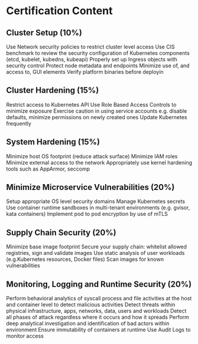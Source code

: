 # Certification Content

## Cluster Setup (10%)

Use Network security policies to restrict cluster level access
Use CIS benchmark to review the security configuration of Kubernetes components (etcd, kubelet, kubedns, kubeapi)
Properly set up Ingress objects with security control
Protect node metadata and endpoints
Minimize use of, and access to, GUI elements
Verify platform binaries before deployin

## Cluster Hardening (15%)

Restrict access to Kubernetes API
Use Role Based Access Controls to minimize exposure
Exercise caution in using service accounts e.g. disable defaults, minimize permissions on newly created ones
Update Kubernetes frequently

## System Hardening (15%)

Minimize host OS footprint (reduce attack surface)
Minimize IAM roles
Minimize external access to the network
Appropriately use kernel hardening tools such as AppArmor, seccomp

## Minimize Microservice Vulnerabilities (20%)

Setup appropriate OS level security domains
Manage Kubernetes secrets
Use container runtime sandboxes in multi-tenant environments (e.g. gvisor, kata containers)
Implement pod to pod encryption by use of mTLS

## Supply Chain Security (20%)

Minimize base image footprint
Secure your supply chain: whitelist allowed registries, sign and validate images
Use static analysis of user workloads (e.g.Kubernetes resources, Docker files)
Scan images for known vulnerabilities

## Monitoring, Logging and Runtime Security (20%)

Perform behavioral analytics of syscall process and file activities at the host and container level to detect malicious activities
Detect threats within physical infrastructure, apps, networks, data, users and workloads
Detect all phases of attack regardless where it occurs and how it spreads
Perform deep analytical investigation and identification of bad actors within environment
Ensure immutability of containers at runtime
Use Audit Logs to monitor access
